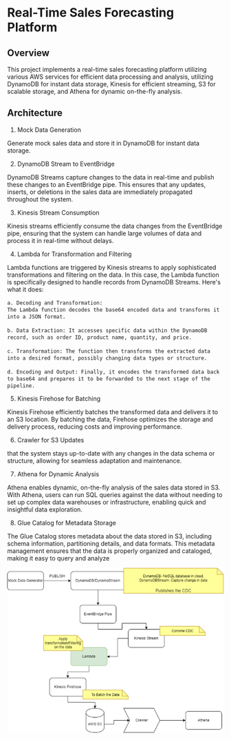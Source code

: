 # Real-Time Sales Forecasting Platform

## Overview

This project implements a real-time sales forecasting platform utilizing various AWS services for efficient data processing and analysis, utilizing DynamoDB for instant data storage, Kinesis for efficient streaming, S3 for scalable storage, and Athena for dynamic on-the-fly analysis.

## Architecture

1. Mock Data Generation

Generate mock sales data and store it in DynamoDB for instant data storage.

2. DynamoDB Stream to EventBridge

DynamoDB Streams capture changes to the data in real-time and publish these changes to an EventBridge pipe. This ensures that any updates, inserts, or deletions in the sales data are immediately propagated throughout the system.

3. Kinesis Stream Consumption

Kinesis streams efficiently consume the data changes from the EventBridge pipe, ensuring that the system can handle large volumes of data and process it in real-time without delays.

4. Lambda for Transformation and Filtering

Lambda functions are triggered by Kinesis streams to apply sophisticated transformations and filtering on the data. In this case, the Lambda function is specifically designed to handle records from DynamoDB Streams. Here's what it does:

    a. Decoding and Transformation: 
    The Lambda function decodes the base64 encoded data and transforms it into a JSON format.

    b. Data Extraction: It accesses specific data within the DynamoDB record, such as order ID, product name, quantity, and price.

    c. Transformation: The function then transforms the extracted data into a desired format, possibly changing data types or structure.

    d. Encoding and Output: Finally, it encodes the transformed data back to base64 and prepares it to be forwarded to the next stage of the pipeline.

5. Kinesis Firehose for Batching

Kinesis Firehose efficiently batches the transformed data and delivers it to an S3 location. By batching the data, Firehose optimizes the storage and delivery process, reducing costs and improving performance.

6. Crawler for S3 Updates

that the system stays up-to-date with any changes in the data schema or structure, allowing for seamless adaptation and maintenance.

7. Athena for Dynamic Analysis

Athena enables dynamic, on-the-fly analysis of the sales data stored in S3. With Athena, users can run SQL queries against the data without needing to set up complex data warehouses or infrastructure, enabling quick and insightful data exploration.

8. Glue Catalog for Metadata Storage

The Glue Catalog stores metadata about the data stored in S3, including schema information, partitioning details, and data formats. This metadata management ensures that the data is properly organized and cataloged, making it easy to query and analyze

![Product_sale_projection](images\ProductionSaleIngestion.drawio.png)
